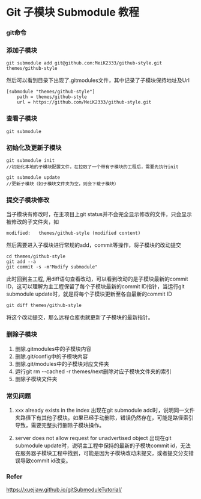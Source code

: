 # Git 子模块 Submodule 教程



###  git命令

### 添加子模块

``` shell
git submodule add git@github.com:MeiK2333/github-style.git themes/github-style
```
然后可以看到目录下出现了.gitmodules文件，其中记录了子模块保持地址及Url

``` shell
[submodule "themes/github-style"]
	path = themes/github-style
	url = https://github.com/MeiK2333/github-style.git
```

### 查看子模块
``` shell
git submodule
```

### 初始化及更新子模块
``` shell
git submodule init
//初始化本地的子模块配置文件，在拉取了一个带有子模块的工程后，需要先执行init

git submodule update
//更新子模块（如子模块文件夹为空，则会下载子模块）
```

### 提交子模块修改
当子模块有修改时，在主项目上git status并不会完全显示修改的文件，只会显示被修改的子文件夹，如
``` shell
modified:   themes/github-style (modified content)
```
然后需要进入子模块进行常规的add，commit等操作，将子模块的改动提交
``` shell
cd themes/github-style
git add --a
git commit -s -m"Modify submodule"
```

此时回到主工程, 用diff语句查看改动，可以看到改动的是子模块最新的commit ID，这可以理解为主工程保留了每个子模块最新的commit ID指针，当运行git submodule update时，就是将每个子模块更新至各自最新的commit ID

``` shell
git diff themes/github-style
```
将这个改动提交，那么远程仓库也就更新了子模块的最新指针。

### 删除子模块
1. 删除.gitmodules中的子模块内容
2. 删除.git/config中的子模块内容
3. 删除.git/modules中的子模块对应文件夹
4. 运行git rm --cached -r themes/next删除对应子模块文件夹的索引
5. 删除子模块文件夹

### 常见问题

1. xxx already exists in the index
出现在git submodule add时，说明同一文件夹路径下有其他子模块。如果已经手动删除，错误仍然存在，可能是路径索引导致，需要完整执行删除子模块操作。

2. server does not allow request for unadvertised object
出现在git submodule update时，说明主工程中保持的最新的子模块commit id，无法在服务器子模块工程中找到，可能是因为子模块改动未提交，或者提交分支错误导致commit id改变。


### Refer
https://xuejiaw.github.io/gitSubmoduleTutorial/








